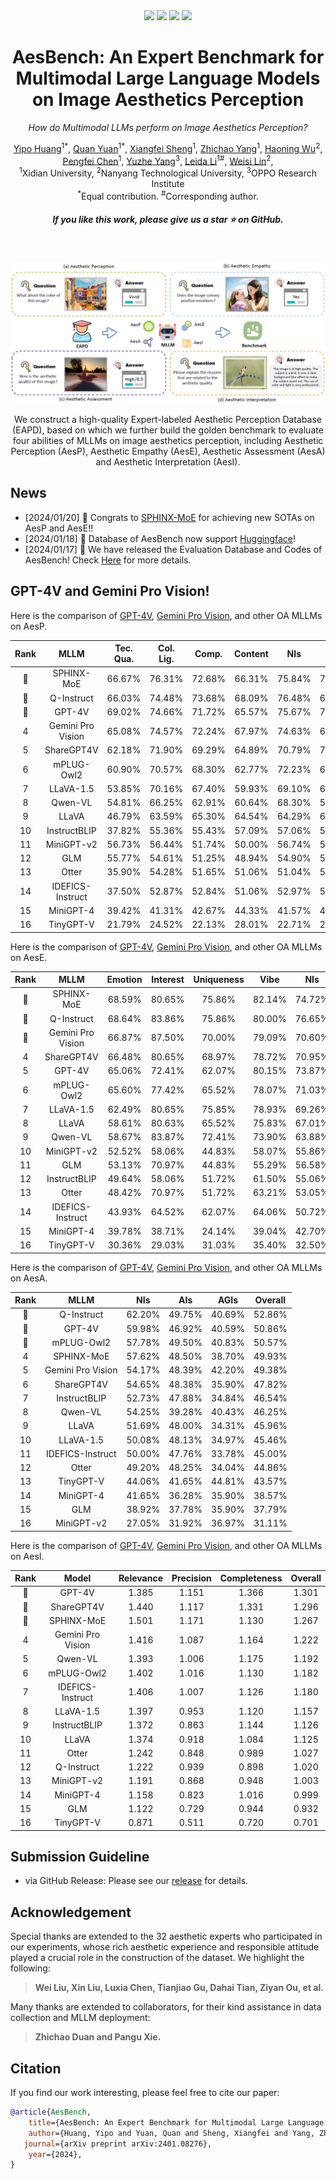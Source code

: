 <div align="center">
    
    
 <div>
    <a href="https://github.com/yipoh/AesBench"><img src="https://img.shields.io/github/stars/yipoh/AesBench"/></a>
    <a href="https://arxiv.org/abs/2401.08276"><img src="https://img.shields.io/badge/Arxiv-2401:08276-red"/></a>
    <a href="https://huggingface.co/datasets/qyuan/AesBench"><img src="https://img.shields.io/badge/%F0%9F%A4%97%20Hugging%20Face-Dataset-green"></a>
    <a href="https://github.com/yipoh/AesBench/tree/main/data_release"><img src="https://img.shields.io/badge/Data-Release-orange"></a>

   </div>





  <h1>AesBench: An Expert Benchmark for Multimodal Large Language Models on Image Aesthetics Perception </h1>

_How do Multimodal LLMs perform on Image Aesthetics Perception?_
 

  <div>
      <a href="https://github.com/yipoh" target="_blank">Yipo Huang</a><sup>1</sup><sup>*</sup>,
      <a href="https://github.com/dylanqyuan" target="_blank">Quan Yuan</a><sup>1</sup><sup>*</sup>,
      <a href="https://github.com/yipoh/AesBench" target="_blank">Xiangfei Sheng</a><sup>1</sup>,
      <a href="https://github.com/yzc-ippl" target="_blank">Zhichao Yang</a><sup>1</sup>,
      <a href="https://teowu.github.io" target="_blank">Haoning Wu</a><sup>2</sup>,
  </div>

   <div>
      <a href="https://faculty.xidian.edu.cn/chenpengfei/en/index.htm" target="_blank">Pengfei Chen</a><sup>1</sup>,
      <a href="https://yuzheyang.github.io" target="_blank">Yuzhe Yang</a><sup>3</sup>,
      <a href="https://scholar.google.com/citations?user=xMvuFI8AAAAJ&hl=en&oi=ao" target="_blank">Leida Li</a><sup>1</sup><sup>#</sup>,
      <a href="https://scholar.google.com/citations?user=D_S41X4AAAAJ&hl=en&oi=ao" target="_blank">Weisi Lin</a><sup>2</sup>,
  </div>
  

       
  <div>
  <sup>1</sup>Xidian University, <sup>2</sup>Nanyang Technological University, <sup>3</sup>OPPO Research Institute
       </div>   
<div>
<sup>*</sup>Equal contribution. <sup>#</sup>Corresponding author. 
   </div>
    

<h5 align="center"> If you like this work, please give us a star ⭐ on GitHub.  </h2>
    


</div>

 <br>

</h5>
</p> 
<p align="center">
    <img src="imgs/overview.png"/>
<p>
    <p align="center">We construct a high-quality Expert-labeled Aesthetic Perception Database (EAPD), based on which we further build the golden benchmark to evaluate four abilities of MLLMs on image aesthetics perception, including Aesthetic Perception (AesP), Aesthetic Empathy (AesE), Aesthetic Assessment (AesA) and Aesthetic Interpretation (AesI).</p>
    </p> 
     </p> 
     </p> 

## News
- [2024/01/20] 🎉 Congrats to [SPHINX-MoE](https://github.com/Alpha-VLLM/LLaMA2-Accessory) for achieving new SOTAs on AesP and AesE!!
- [2024/01/18] 🤗 Database of AesBench now support [Huggingface](https://huggingface.co/datasets/qyuan/AesBench)!
- [2024/01/17] 🚩 We have released the Evaluation Database and Codes of AesBench! Check [Here](https://github.com/yipoh/AesBench/tree/main/data_release) for more details. 


## GPT-4V and Gemini Pro Vision!



Here is the comparison of [GPT-4V](https://chat.openai.com), [Gemini Pro Vision](https://ai.google.dev/), and other OA MLLMs on AesP.

| Rank |MLLM       | Tec. Qua.| Col. Lig.|Comp.|Content|NIs  | AIs  | AGIs  | Yes-No | What | How | Why  |Overall|
|:----:|:---------:|:-----:|:-----:|:-----:|:-----:|:-----:|:-----:|:-----:|:-----:|:-----:|:-----:|:-----:|:-----:|
| 🥇 | SPHINX-MoE        | 66.67%    | 76.31%       | 72.68% | 66.31% | 75.84%  | 72.19% | 68.88% | 69.12% | 62.18% | 80.38% | 88.05% | 72.93% |
| 🥈 | Q-Instruct        | 66.03%    | 74.48%       | 73.68% | 68.09% | 76.48%  | 69.70% | 69.28% | 64.68% | 63.31% | 85.28% | 86.34% | 72.61% |
| 🥉 | GPT-4V            | 69.02%    | 74.66%       | 71.72% | 65.57% | 75.67%  | 72.58% | 65.82% | 68.93% | 64.67% | 76.70% | 84.46% | 72.08% |
| 4 | Gemini Pro Vision | 65.08%    | 74.57%       | 72.24% | 67.97% | 74.63%  | 69.62% | 70.03% | 64.70% | 64.95% | 78.71% | 90.24% | 71.99% |
| 5  | ShareGPT4V        | 62.18%    | 71.90%       | 69.29% | 64.89% | 70.79%  | 71.57% | 63.96% | 69.32% | 61.33% | 72.01% | 77.56% | 69.18% |
| 6  | mPLUG-Owl2        | 60.90%    | 70.57%       | 68.30% | 62.77% | 72.23%  | 64.71% | 64.10% | 65.59% | 58.64% | 73.02% | 80.73% | 67.89% |
| 7  | LLaVA-1.5         | 53.85%    | 70.16%       | 67.40% | 59.93% | 69.10%  | 65.71% | 62.37% | 62.36% | 58.92% | 70.71% | 81.22% | 66.32% |
| 8  | Qwen-VL           | 54.81%    | 66.25%       | 62.91% | 60.64% | 68.30%  | 58.85% | 59.44% | 61.25% | 55.38% | 67.53% | 74.15% | 63.21% |
| 9  | LLaVA             | 46.79%    | 63.59%       | 65.30% | 64.54% | 64.29%  | 61.10% | 60.77% | 65.39% | 52.27% | 61.18% | 74.88% | 62.43% |
| 10  | InstructBLIP      | 37.82%    | 55.36%       | 55.43% | 57.09% | 57.06%  | 55.86% | 47.21% | 59.84% | 45.01% | 54.98% | 56.34% | 54.29% |
| 11 | MiniGPT-v2       | 56.73%  | 56.44%  | 51.74%  | 50.00%  | 56.74%  | 53.24%  | 50.93%  | 53.99%  | 43.06%  | 58.73%   | 66.10%   | 54.18%   |
| 12 | GLM              | 55.77%  | 54.61%  | 51.25%  | 48.94%  | 54.90%  | 55.24%  | 47.34%  | 60.95%  | 44.62%  | 48.48%   | 55.61%   | 52.96%   |
| 13 | Otter            | 35.90%  | 54.28%  | 51.65%  | 51.06%  | 51.04%  | 50.62%  | 51.20%  | 56.10%  | 44.48%  | 51.37%   | 49.02%   | 50.96%   |
| 14 | IDEFICS-Instruct | 37.50%  | 52.87%  | 52.84%  | 51.06%  | 52.97%  | 50.12%  | 48.40%  | 50.96%  | 44.62%  | 51.09%   | 60.73%   | 50.82%   |
| 15 | MiniGPT-4        | 39.42%  | 41.31%  | 42.67%  | 44.33%  | 41.57%  | 42.89%  | 41.36%  | 47.23%  | 32.01%  | 41.99%   | 46.10%   | 41.93%   |
| 16 | TinyGPT-V        | 21.79%  | 24.52%  | 22.13%  | 28.01%  | 22.71%  | 24.69%  | 24.34%  | 32.39%  | 17.99%  | 19.77%   | 19.27%   | 23.71%   |


Here is the comparison of [GPT-4V](https://chat.openai.com), [Gemini Pro Vision](https://ai.google.dev/), and other OA MLLMs on AesE. 

| Rank | MLLM            | Emotion | Interest | Uniqueness | Vibe | NIs | AIs | AGIs | Yes-No | What | How | Why | Overall |
|:----:|:---------:|:-----:|:-----:|:-----:|:-----:|:-----:|:-----:|:-----:|:-----:|:-----:|:-----:|:-----:|:-----:|
|🥇| SPHINX-MoE       | 68.59%  | 80.65%  | 75.86%  | 82.14%  | 74.72%  | 75.19%  | 69.02%  | 74.95%  | 62.89%  | 72.71%   | 88.48%   | 73.32%   |
|🥈| Q-Instruct       | 68.64%  | 83.86%  | 75.86%  | 80.00%  | 76.65%  | 72.19%  | 66.62%  | 64.30%  | 67.42%  | 81.57%   | 86.76%   | 72.68%   |
|🥉| Gemini Pro Vision| 66.87%  | 87.50%  | 70.00%  | 79.09%  | 70.60%  | 72.35%  | 71.53%  | 67.50%  | 64.52%  | 72.25%   | 90.37%   | 71.37%   |
|4| ShareGPT4V       | 66.48%  | 80.65%  | 68.97%  | 78.72%  | 70.95%  | 73.69%  | 67.29%  | 67.75%  | 65.58%  | 72.71%   | 83.58%   | 70.75%   | 
|5|GPT-4V           | 65.06%  | 72.41%  | 62.07%  | 80.15%  | 73.87%  | 72.08%  | 62.27%  | 68.67%  | 64.02%  | 70.07%   | 84.20%   | 70.16%   |
|6| mPLUG-Owl2       | 65.60%  | 77.42%  | 65.52%  | 78.07%  | 71.03%  | 71.57%  | 66.22%  | 68.05%  | 64.16%  | 70.14%   | 83.82%   | 69.89%   |
|7| LLaVA-1.5        | 62.49%  | 80.65%  | 75.85%  | 78.93%  | 69.26%  | 69.58%  | 65.43%  | 62.37%  | 64.16%  | 71.71%   | 84.07%   | 68.32%   |
|8| LLaVA            | 58.61%  | 80.63%  | 65.52%  | 75.83%  | 67.01%  | 66.96%  | 58.38%  | 67.95%  | 55.95%  | 60.14%   | 79.66%   | 64.68%   |
|9| Qwen-VL          | 58.67%  | 83.87%  | 72.41%  | 73.90%  | 63.88%  | 67.08%  | 61.57%  | 60.65%  | 58.07%  | 66.14%   | 79.90%   | 64.18%   |
|10| MiniGPT-v2        | 52.52%  | 58.06%  | 44.83%  | 58.07%  | 55.86%  | 55.85%  | 50.27%  | 57.81%  | 43.48%  | 53.43%   | 66.42%   | 54.36%   |
|11| GLM               | 53.13%  | 70.97%  | 44.83%  | 55.29%  | 56.58%  | 54.86%  | 48.67%  | 60.65%  | 41.78%  | 50.43%   | 64.95%   | 53.96%   |
|12| InstructBLIP      | 49.64%  | 58.06%  | 51.72%  | 61.50%  | 55.06%  | 55.24%  | 48.94%  | 55.88%  | 50.99%  | 51.43%   | 58.33%   | 53.89%   |
|13| Otter             | 48.42%  | 70.97%  | 51.72%  | 63.21%  | 53.05%  | 55.74%  | 52.39%  | 54.77%  | 51.84%  | 53.43%   | 54.41%   | 53.64%   |
|14| IDEFICS-Instruct  | 43.93%  | 64.52%  | 62.07%  | 64.06%  | 50.72%  | 53.12%  | 49.07%  | 50.20%  | 41.08%  | 52.43%   | 66.42%   | 50.82%   |
|15| MiniGPT-4         | 39.78%  | 38.71%  | 24.14%  | 39.04%  | 42.70%  | 37.78%  | 35.51%  | 50.61%  | 31.59%  | 31.86%   | 38.48%   | 39.35%   |
|16| TinyGPT-V         | 30.36%  | 29.03%  | 31.03%  | 35.40%  | 32.50%  | 36.03%  | 26.99%  | 36.00%  | 29.89%  | 28.86%   | 31.62%   | 32.04%   |


Here is the comparison of [GPT-4V](https://chat.openai.com), [Gemini Pro Vision](https://ai.google.dev/), and other OA MLLMs on AesA.

| Rank | MLLM               | NIs| AIs | AGIs | Overall |
|:----:|:---------:|:-----:|:-----:|:-----:|:-----:|
|🥇| Q-Instruct          | 62.20%  | 49.75%  | 40.69%  | 52.86%  |
|🥈| GPT-4V              | 59.98%  | 46.92%  | 40.59%  | 50.86%  |
|🥉| mPLUG-Owl2          | 57.78%  | 49.50%  | 40.83%  | 50.57%  |
|4| SPHINX-MoE           | 57.62%  | 48.50%  | 38.70%  | 49.93%  |
|5| Gemini Pro Vision   | 54.17%  | 48.39%  | 42.20%  | 49.38%  |
|6| ShareGPT4V          | 54.65%  | 48.38%  | 35.90%  | 47.82%  |
|7| InstructBLIP        | 52.73%  | 47.88%  | 34.84%  | 46.54%  |
|8| Qwen-VL             | 54.25%  | 39.28%  | 40.43%  | 46.25%  |
|9| LLaVA               | 51.69%  | 48.00%  | 34.31%  | 45.96%  |
|10| LLaVA-1.5           | 50.08%  | 48.13%  | 34.97%  | 45.46%  |
|11| IDEFICS-Instruct    | 50.00%  | 47.76%  | 33.78%  | 45.00%  |
|12| Otter               | 49.20%  | 48.25%  | 34.04%  | 44.86%  |
|13| TinyGPT-V           | 44.06%  | 41.65%  | 44.81%  | 43.57%  |
|14| MiniGPT-4           | 41.65%  | 36.28%  | 35.90%  | 38.57%  |
|15| GLM                 | 38.92%  | 37.78%  | 35.90%  | 37.79%  |
|16| MiniGPT-v2          | 27.05%  | 31.92%  | 36.97%  | 31.11%  |


Here is the comparison of [GPT-4V](https://chat.openai.com), [Gemini Pro Vision](https://ai.google.dev/), and other OA MLLMs on AesI.


|Rank | Model               | Relevance | Precision | Completeness | Overall | 
|:----:|:---------:|:-----:|:-----:|:-----:|:-----:|
|🥇|GPT-4V              | 1.385   | 1.151   | 1.366   | 1.301   |
|🥈| ShareGPT4V          | 1.440   | 1.117   | 1.331   | 1.296   |
|🥉| SPHINX-MoE   | 1.501   | 1.171   | 1.130   | 1.267   |
|4| Gemini Pro Vision   | 1.416   | 1.087   | 1.164   | 1.222   |
|5| Qwen-VL             | 1.393   | 1.006   | 1.175   | 1.192   |
|6| mPLUG-Owl2          | 1.402   | 1.016   | 1.130   | 1.182   |
|7| IDEFICS-Instruct    | 1.406   | 1.007   | 1.126   | 1.180   |
|8| LLaVA-1.5           | 1.397   | 0.953   | 1.120   | 1.157   |
|9| InstructBLIP        | 1.372   | 0.863   | 1.144   | 1.126   |
|10| LLaVA               | 1.374   | 0.918   | 1.084   | 1.125   |
|11| Otter               | 1.242   | 0.848   | 0.989   | 1.027   |
|12| Q-Instruct          | 1.222   | 0.939   | 0.898   | 1.020   |
|13| MiniGPT-v2          | 1.191   | 0.868   | 0.948   | 1.003   |
|14| MiniGPT-4           | 1.158   | 0.823   | 1.016   | 0.999   |
|15| GLM                 | 1.122   | 0.729   | 0.944   | 0.932   |
|16| TinyGPT-V           | 0.871   | 0.511   | 0.720   | 0.701   |


## Submission Guideline


- via GitHub Release: Please see our [release](https://github.com/yipoh/AesBench/tree/main/data_release) for details.





## Acknowledgement
Special thanks are extended to the 32 aesthetic experts who participated in our experiments, whose rich aesthetic experience and responsible attitude played a crucial role in the construction of the dataset. We highlight the following:

>  **Wei Liu, Xin Liu, Luxia Chen, Tianjiao Gu, Dahai Tian, Ziyan Ou, et al.**

Many thanks are extended to collaborators, for their kind assistance in data collection and MLLM deployment:
> **Zhichao Duan and Pangu Xie.**


## Citation

If you find our work interesting, please feel free to cite our paper:

```bibtex
@article{AesBench,
    title={AesBench: An Expert Benchmark for Multimodal Large Language Models on Image Aesthetics Perception},
    author={Huang, Yipo and Yuan, Quan and Sheng, Xiangfei and Yang, Zhichao and Wu, Haoning and Chen, Pengfei and Yang, Yuzhe and Li, Leida and Lin, Weisi},
   journal={arXiv preprint arXiv:2401.08276},
    year={2024},
}
```
